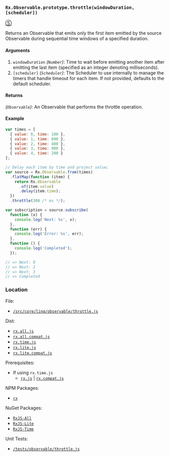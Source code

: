 ### `Rx.Observable.prototype.throttle(windowDuration, [scheduler])`
[&#x24C8;](https://github.com/Reactive-Extensions/RxJS/blob/master/src/core/linq/observable/throttle.js "View in source")

Returns an Observable that emits only the first item emitted by the source Observable during sequential time windows of a specified duration.

#### Arguments
1. `windowDuration` *(`Number`)*: Time to wait before emitting another item after emitting the last item (specified as an integer denoting milliseconds).
2. `[scheduler]` *(`Scheduler`)*:  The Scheduler to use internally to manage the timers that handle timeout for each item. If not provided, defaults to the default scheduler.

#### Returns
*(`Observable`)*: An Observable that performs the throttle operation.

#### Example
```js
var times = [
  { value: 0, time: 100 },
  { value: 1, time: 600 },
  { value: 2, time: 400 },
  { value: 3, time: 900 },
  { value: 4, time: 200 }
];

// Delay each item by time and project value;
var source = Rx.Observable.from(times)
  .flatMap(function (item) {
    return Rx.Observable
      .of(item.value)
      .delay(item.time);
  })
  .throttle(300 /* ms */);

var subscription = source.subscribe(
  function (x) {
    console.log('Next: %s', x);
  },
  function (err) {
    console.log('Error: %s', err);
  },
  function () {
    console.log('Completed');
  });

// => Next: 0
// => Next: 2
// => Next: 3
// => Completed
```

### Location

File:
- [`/src/core/linq/observable/throttle.js`](https://github.com/Reactive-Extensions/RxJS/blob/master/src/core/linq/observable/throttle.js)

Dist:
- [`rx.all.js`](https://github.com/Reactive-Extensions/RxJS/blob/master/dist/rx.all.js)
- [`rx.all.compat.js`](https://github.com/Reactive-Extensions/RxJS/blob/master/dist/rx.all.compat.js)
- [`rx.time.js`](https://github.com/Reactive-Extensions/RxJS/blob/master/dist/rx.time.js)
- [`rx.lite.js`](https://github.com/Reactive-Extensions/RxJS/blob/master/dist/rx.lite.js)
- [`rx.lite.compat.js`](https://github.com/Reactive-Extensions/RxJS/blob/master/dist/rx.lite.compat.js)

Prerequisites:
- If using `rx.time.js`
    - [`rx.js`](https://github.com/Reactive-Extensions/RxJS/blob/master/dist/rx.js) | [`rx.compat.js`](https://github.com/Reactive-Extensions/RxJS/blob/master/dist/rx.compat.js)

NPM Packages:
- [`rx`](https://www.npmjs.org/package/rx)

NuGet Packages:
- [`RxJS-All`](http://www.nuget.org/packages/RxJS-All/)
- [`RxJS-Lite`](http://www.nuget.org/packages/RxJS-Lite/)
- [`RxJS-Time`](http://www.nuget.org/packages/RxJS-Time/)

Unit Tests:
- [`/tests/observable/throttle.js`](https://github.com/Reactive-Extensions/RxJS/blob/master/tests/observable/throttle.js)
